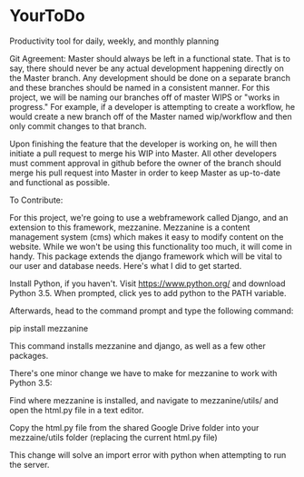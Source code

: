 # YourToDo
Productivity tool for daily, weekly, and monthly planning

Git Agreement:
Master should always be left in a functional state. That is to say, there should never be any actual development happening directly on the Master branch. Any development should be done on a separate branch and these branches should be named in a consistent manner. For this project, we will be naming our branches off of master WIPS or "works in progress." For example, if a developer is attempting to create a workflow, he would create a new branch off of the Master named wip/workflow and then only commit changes to that branch. 

Upon finishing the feature that the developer is working on, he will then initiate a pull request to merge his WIP into Master. All other developers must comment approval in github before the owner of the branch should merge his pull request into Master in order to keep Master as up-to-date and functional as possible. 



To Contribute:

For this project, we're going to use a webframework called Django, and an extension to this framework, mezzanine. Mezzanine is a content management system (cms) which makes it easy to modify content on the website. While we won't be using this functionality too much, it will come in handy. This package extends the django framework which will be vital to our user and database needs. Here's what I did to get started.

Install Python, if you haven't. Visit https://www.python.org/ and download Python 3.5. When prompted, click yes to add python to the PATH variable.

Afterwards, head to the command prompt and type the following command:

pip install mezzanine

This command installs mezzanine and django, as well as a few other packages.

There's one minor change we have to make for mezzanine to work with Python 3.5:

Find where mezzanine is installed, and navigate to mezzanine/utils/ and open the html.py file in a text editor. 

Copy the html.py file from the shared Google Drive folder into your mezzaine/utils folder (replacing the current html.py file)


This change will solve an import error with python when attempting to run the server.